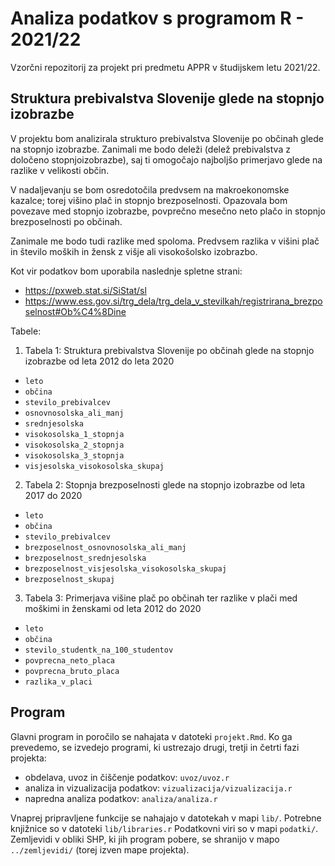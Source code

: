 # Analiza podatkov s programom R - 2021/22

Vzorčni repozitorij za projekt pri predmetu APPR v študijskem letu 2021/22. 

## Struktura prebivalstva Slovenije glede na stopnjo izobrazbe

V projektu bom analizirala strukturo prebivalstva Slovenije po občinah glede na stopnjo izobrazbe. Zanimali me bodo deleži (delež prebivalstva z določeno stopnjoizobrazbe), saj ti omogočajo najboljšo primerjavo glede na razlike v velikosti občin. 

V nadaljevanju se bom osredotočila predvsem na makroekonomske kazalce; torej višino plač in stopnjo brezposelnosti. Opazovala bom povezave med stopnjo izobrazbe, povprečno mesečno neto plačo in stopnjo brezposelnosti po občinah.

Zanimale me bodo tudi razlike med spoloma. Predvsem razlika v višini plač in število moških in žensk z višje ali visokošolsko izobrazbo.

Kot vir podatkov bom uporabila naslednje spletne strani:

* https://pxweb.stat.si/SiStat/sl
* https://www.ess.gov.si/trg_dela/trg_dela_v_stevilkah/registrirana_brezposelnost#Ob%C4%8Dine

Tabele:

1. Tabela 1: Struktura prebivalstva Slovenije po občinah glede na stopnjo izobrazbe od leta 2012 do leta 2020

* `leto`
* `občina`
* `stevilo_prebivalcev`
* `osnovnosolska_ali_manj`
* `srednjesolska`
* `visokosolska_1_stopnja`
* `visokosolska_2_stopnja`
* `visokosolska_3_stopnja`
* `visjesolska_visokosolska_skupaj`

2. Tabela 2: Stopnja brezposelnosti glede na stopnjo izobrazbe od leta 2017 do 2020

* `leto`
* `občina`
* `stevilo_prebivalcev`
* `brezposelnost_osnovnosolska_ali_manj`
* `brezposelnost_srednjesolska`
* `brezposelnost_visjesolska_visokosolska_skupaj`
* `brezposelnost_skupaj`

3. Tabela 3: Primerjava višine plač po občinah ter razlike v plači med moškimi in ženskami od leta 2012 do 2020

* `leto`
* `občina`
* `stevilo_studentk_na_100_studentov`
* `povprecna_neto_placa`
* `povprecna_bruto_placa`
* `razlika_v_placi`

## Program

Glavni program in poročilo se nahajata v datoteki `projekt.Rmd`.
Ko ga prevedemo, se izvedejo programi, ki ustrezajo drugi, tretji in četrti fazi projekta:

* obdelava, uvoz in čiščenje podatkov: `uvoz/uvoz.r`
* analiza in vizualizacija podatkov: `vizualizacija/vizualizacija.r`
* napredna analiza podatkov: `analiza/analiza.r`

Vnaprej pripravljene funkcije se nahajajo v datotekah v mapi `lib/`.
Potrebne knjižnice so v datoteki `lib/libraries.r`
Podatkovni viri so v mapi `podatki/`.
Zemljevidi v obliki SHP, ki jih program pobere,
se shranijo v mapo `../zemljevidi/` (torej izven mape projekta).
